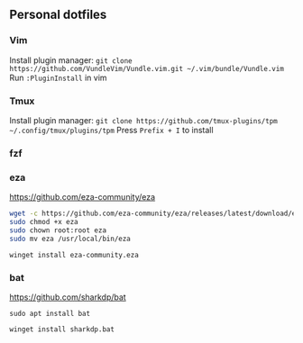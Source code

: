 ## Personal dotfiles

### Vim
Install plugin manager: ```git clone https://github.com/VundleVim/Vundle.vim.git ~/.vim/bundle/Vundle.vim```
Run ```:PluginInstall``` in vim

### Tmux
Install plugin manager: ```git clone https://github.com/tmux-plugins/tpm ~/.config/tmux/plugins/tpm```
Press ```Prefix + I``` to install

### fzf

### eza
https://github.com/eza-community/eza

```bash
wget -c https://github.com/eza-community/eza/releases/latest/download/eza_x86_64-unknown-linux-gnu.tar.gz -O - | tar xz
sudo chmod +x eza
sudo chown root:root eza
sudo mv eza /usr/local/bin/eza
```
`winget install eza-community.eza`

### bat
https://github.com/sharkdp/bat

`sudo apt install bat`

`winget install sharkdp.bat `
